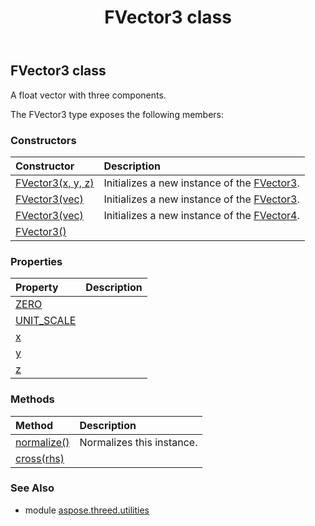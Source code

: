 ﻿---
title: FVector3 class
second_title: Aspose.3D for Python via .NET API References
description: 
type: docs
weight: 60
url: /python-net/aspose.threed.utilities/fvector3/
is_root: false
---

## FVector3 class

A float vector with three components.



The FVector3 type exposes the following members:

### Constructors
| Constructor | Description |
| :- | :- |
| [FVector3(x, y, z)](/3d/python-net/aspose.threed.utilities/fvector3/__init__/#float-float-float) | Initializes a new instance of the [FVector3](/3d/python-net/aspose.threed.utilities/fvector3). |
| [FVector3(vec)](/3d/python-net/aspose.threed.utilities/fvector3/__init__/#Vector3) | Initializes a new instance of the [FVector3](/3d/python-net/aspose.threed.utilities/fvector3). |
| [FVector3(vec)](/3d/python-net/aspose.threed.utilities/fvector3/__init__/#Vector4) | Initializes a new instance of the [FVector4](/3d/python-net/aspose.threed.utilities/fvector4). |
| [FVector3()](/3d/python-net/aspose.threed.utilities/fvector3/__init__/#) |  |


### Properties
| Property | Description |
| :- | :- |
| [ZERO](/3d/python-net/aspose.threed.utilities/fvector3/ZERO) |  |
| [UNIT_SCALE](/3d/python-net/aspose.threed.utilities/fvector3/UNIT_SCALE) |  |
| [x](/3d/python-net/aspose.threed.utilities/fvector3/x) |  |
| [y](/3d/python-net/aspose.threed.utilities/fvector3/y) |  |
| [z](/3d/python-net/aspose.threed.utilities/fvector3/z) |  |


### Methods
| Method | Description |
| :- | :- |
| [normalize()](/3d/python-net/aspose.threed.utilities/fvector3/normalize/#) | Normalizes this instance. |
| [cross(rhs)](/3d/python-net/aspose.threed.utilities/fvector3/cross/#FVector3) |  |


### See Also

* module [aspose.threed.utilities](../)
